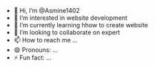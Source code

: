 - 👋 Hi, I’m @Asmine1402
- 👀 I’m interested in website development
- 🌱 I’m currently learning hhow to create website
- 💞️ I’m looking to collaborate on expert
- 📫 How to reach me ...
- 😄 Pronouns: ...
- ⚡ Fun fact: ...

<!---
Asmine1402/Asmine1402 is a ✨ special ✨ repository because its `README.md` (this file) appears on your GitHub profile.
You can click the Preview link to take a look at your changes.
--->
